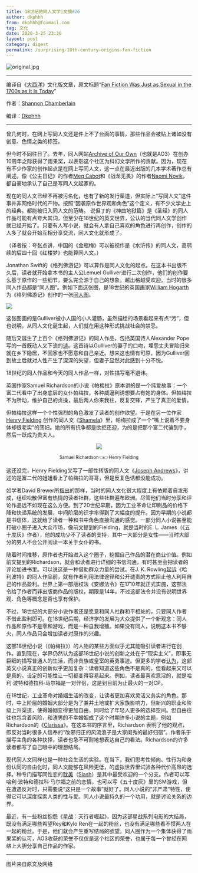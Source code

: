 ```yaml
---
title: 18世纪的同人文学|文摘#26
author: dkphhh
from: dkphhh@foxmail.com
tag: 文化 
date: 2020-3-25 23:30
layout: post
category: digest
permalink: /surprising-18th-century-origins-fan-fiction
---
```



![original.jpg](https://i.loli.net/2020/03/25/5HwQtbCIAavNdqM.jpg)

---

编译自《[大西洋](https://www.theatlantic.com/)》文化版文章，原文标题“[Fan Fiction Was Just as Sexual in the 1700s as It Is Today](https://www.theatlantic.com/culture/archive/2020/02/surprising-18th-century-origins-fan-fiction/606532/)”

作者：[Shannon Chamberlain](https://twitter.com/shannonissima)

编译：[Dkphhh](./about)

---

曾几何时，在网上写同人文还是件上不了台面的事情，那些作品会被贴上诸如没有创意、色情之类的标签。

但今时不同往日了。去年，同人网站[Archive of Our Own](https://archiveofourown.org/)（也就是AO3）在创办10周年之际获得了雨果奖，以表彰这个社区为科幻文学所作的贡献。因为，现在有不少作家的创作起点是在网上写同人文，这一点在最近出版的几本学术著作总有阐述。像《公主日记》的作者[Meg Cabot](https://en.wikipedia.org/wiki/Meg_Cabot)和《战龙无畏》的作者[Naomi Novik](https://zh.wikipedia.org/wiki/%E5%A8%9C%E5%A5%A7%E7%B1%B3%C2%B7%E8%AB%BE%E7%B6%AD%E5%85%8B)，都自豪地承认了自己是写同人文起家的。

现在的同人文已经不再被污名化，也有了新的发行渠道，但实际上“写同人文”这件事并非网络时代的产物。按照“因袭原作世界观和角色”这个定义，有不少文学史上的经典。都能被归入同人文的范畴。
说但丁的《神曲地狱篇》是《圣经》的同人作品可能有点夸大其词，但至少在18世纪的英文世界，公认的当代同人文学创作就已经开始了。只要有人写小说，就会有人拿自己喜欢的角色进行再创作，创作的人多了就会开始互相分享交流，同人文化就形成了。

（译者按：夸张点讲，中国的《金瓶梅》可以被视作是《水浒传》的同人文，高鹗续的后四十回《红楼梦》也能算同人文。）

Jonathan Swift的《格列佛游记》可以算作是同人文化的起点。在这本书出版不久后，读者就开始拿本书的主人公Lemuel Gulliver进行二次创作，他们的创作要么基于原作的一些细节，要么完全源于自己的想象，越出格越受欢迎。当时的很多同人作品都是“同人图”。例如下面这张图，是18世纪的英国画家[William Hogarth](https://zh.wikipedia.org/zh-hans/%E5%A8%81%E5%BB%89%C2%B7%E8%B4%BA%E5%8A%A0%E6%96%AF)为《格列佛游记》创作的一张[同人图](https://www.metmuseum.org/art/collection/search/392597)。

![](https://collectionapi.metmuseum.org/api/collection/v1/iiif/392597/775233/main-image)

这张图画的是Gulliver被小人国的小人灌肠，虽然描绘的场景看起来有点“污”，但也说明，从同人文化诞生起，人们就在用这种形式挑战社会的禁忌。

随后又诞生了上百个《格列佛游记》的同人作品，包括英国诗人Alexander Pope 写的一首既动人又下流的[诗](https://www.bartleby.com/203/89.html)。这首诗以Gulliver的妻子的口吻，埋怨丈夫冒险归来就在乡下隐居，不回家也不愿意和自己亲近。想来这也情有可原，因为Gulliver回到故土后就对人性产生了深深的失望，但妻子显然对此感到十分不悦。

18世纪的同人作品和今天的同人作品一样，对性描写毫不避讳。

英国作家Samuel Richardson的小说《帕梅拉》原本讲的是一个纯爱故事：一个富二代看中了出身底层的女仆帕梅拉，各种威逼利诱想要占有她的身体。但帕梅拉不为所动，维护自己的贞操，最后两人你来我往，反复交锋，产生了真正的爱情。

但帕梅拉这样一个个性强烈的角色激发了读者的创作欲望。于是在另一位作家 [Henry Fielding](https://www.telegraph.co.uk/books/authors/greatest-feuds-literary-history/henry-fielding-right-vs-samuel-richardson/) 创作的同人文《[Shamela](https://en.wikipedia.org/wiki/An_Apology_for_the_Life_of_Mrs._Shamela_Andrews)》里，帕梅拉成了一个“嘴上说着不要身体却很老实”的荡妇。她的所有抗争都是欲拒还迎，为的是把那个富二代骗到手，然后一跃成为贵夫人。

<center><img src="https://www.telegraph.co.uk/content/dam/books/2018/03/14/richardson-fielding_trans_NvBQzQNjv4BqqVzuuqpFlyLIwiB6NTmJwfSVWeZ_vEN7c6bHu2jJnT8.jpg?imwidth=1400"><p><small>Samuel Richardson👈👉Henry Fielding</small></p></center>


这还没完，Henry Fielding又写了一部性转版的同人文《[Joseph Andrews](https://en.wikipedia.org/wiki/Joseph_Andrews)》，讲述的是富二代的姐姐看上了帕梅拉的哥哥，但是反复色诱都没能成功。

如学者David Brewer所[指出](https://www.upenn.edu/pennpress/book/14132.html)的那样，当时的同人文化很大程度上有依赖着自发形成，组织松散但富有热情的读者社群，这些社群遍布欧洲。尽管他们当时分享和评论作品远不如现在这么方便。到了20世纪早期，因为工业革命让印刷品的价格下降和快递系统的发展，中间阶层的识字率得到了大幅度的提升。因为早期的小说都是书信体，这就给了读者一种和书中角色直接沟通的感觉。一部分同人小说甚至能打破小圈子进入大众市场，像前文提到的Fielding，就是当时的E. L. James（《五十度灰》作者），他的成功少不了读者的支持，其中一大部分是女性——当时大部分的男人不会公开阅读一本关于女仆的书。

随着时间推移，原作者也开始进入这个圈子，挖掘自己作品的潜在商业价值。例如前文提到的Richardson，就会和读者进行详细的书信沟通，有时甚至会把读者的评论加进书里。可以说这是一种借助群众力量的尝试。在J. K. Rowling[起诉](https://www.scotsman.com/news/world/rowling-goes-potty-over-us-bid-post-harrys-sons-story-web-2472267)《哈利波特》的同人作品前，就有作者利用法律途径和公开谴责的方式阻止他人利用自己的作品盈利。世界上第一部版权法《安娜法令》在1710年就正式实施，这部法令给了作者而非出版商作品的版权，期限是14年。不过这部法令并没有说明世界观、角色等概念是否也享有保护。

不过，18世纪的大部分小说作者还是愿意和同人社群和平相处的，只要同人作者不借此盈利即可。在18世纪后期，经济学的发展为大众提供了一个新观念：同人作品和原作不是零和游戏，而是一种自我增殖。如果没有同人，说明这本书不够火，同人作品只会增加读者对原作的兴趣。

这部18世纪小说（《帕梅拉》）的人物的某些方面似乎尤其能吸引读者进行在创作。直到现在，学界仍然认为这部18世纪小说的创新之处在于“现实主义”，即事无巨细的描写普通人的生活，而非贵族或皇室的英勇事迹。但更多的学者[认为](https://www.albany.edu/english/files/Gallagher_Fictionality.pdf)，这部英文小说真正的创新似乎更加复杂：读者知道这些角色不是真的，但看起来又可以是真的。设定的可能性让一切都变得容易起来。例如，读者最喜欢意淫的，就是哈利·波特和德拉科·马尔福是一对伴侣，这是到目前为止最火的一对CP。

在18世纪，工业革命对婚姻生活的改变，让读者更加喜欢灵活又务实的角色。那时，中上阶层的婚姻大部分是为了兼并土地或扩大家族影响力，但新兴的职业和阶级上升渠道，使得婚姻变得更加自由，同时给了年轻人更多的选择空间。但自由往往也包含着风险，和渣男的不幸婚姻成了这个时期许多小说的主题，例如Richardson的《[Clarissa](https://en.wikipedia.org/wiki/Clarissa)》。在这本书的序言里，Richardson 表明了他的观点，即反对当时很多人信奉的“改邪归正的风流浪子是大家闺秀的最好归宿”。作者乐于描写主角的各种抉择，读者也急不可耐地想表达自己的看法。Richardson的许多读者都写了自己眼中的理想结局。

现代同人文同样也是一种社会生活的实验。在当下，我们思考性倾向、性行为和身份认同的自由化时，同人文能够在风险更低，的虚拟世界里试验各种代价高昂的选择。种专门描写同性恋的[耽美](https://shippersquad.wordpress.com/2018/07/10/%E5%90%8D%E8%AF%8D%E8%A7%A3%E9%87%8A%EF%BC%9A%E8%80%BD%E7%BE%8E-bl-slash/)（[Slash](https://en.wikipedia.org/wiki/Slash_fiction)）是其中最受欢迎的一个分支。作者可以写哈利·波特和德拉科·马尔福之前的恋情，也可以写《五十度灰》里的SM游戏，但在遭遇反对时，只需要说“这只是一个故事”就好了。同人小说的“非严肃”特性，使得它可以深度探索人类的性与爱。同人小说最持久的一个功用，就是讨论关系的边界。

最近，有一些粉丝抱怨《星战：天行者崛起》，因为这部星战系列电影的大结局，既没有满足哪些希望Rey和Kylo Ren在一起的粉丝，也没有满足哪些看不惯两人在一起的粉丝。于是，他们就会产生重写结局的欲望。同人圈作为一个集体获得了雨果奖的认可，AO3收获的荣誉不仅仅是这个社区的荣誉，也属于每一个曾经在网络上大胆分享自己作品的作家。

---

图片来自原文及网络

